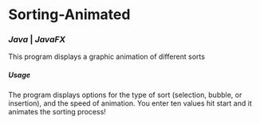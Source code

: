 # Sorting-Animated
### *Java* | *JavaFX*
This program displays a graphic animation of different sorts

##### Usage
The program displays options for the type of sort (selection, bubble, or insertion), and the speed of animation. You enter ten values hit start and it animates the sorting process!
